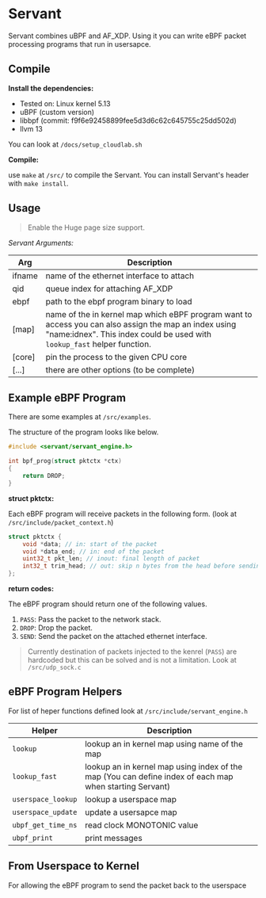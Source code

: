 # Servant

Servant combines uBPF and AF\_XDP. Using it you can write eBPF packet
processing programs that run in usersapce.


## Compile

**Install the dependencies:**

* Tested on: Linux kernel 5.13
* uBPF (custom version)
* libbpf (commit: f9f6e92458899fee5d3d6c62c645755c25dd502d)
* llvm 13

You can look at `/docs/setup_cloudlab.sh`


**Compile:**

use `make` at `/src/` to compile the Servant.
You can install Servant's header with `make install`.


## Usage

> Enable the Huge page size support.

*Servant Arguments:*

| Arg | Description |
|-----|-------------|
| ifname | name of the ethernet interface to attach |
| qid | queue index for attaching AF\_XDP |
| ebpf | path to the ebpf program binary to load |
| [map] | name of the in kernel map which eBPF program want to access you can also assign the map an index using "name:idnex". This index could be used with `lookup_fast` helper function.|
| [core] | pin the process to the given CPU core |
| [...] | there are other options (to be complete) |

## Example eBPF Program

There are some examples at `/src/examples`.

The structure of the program looks like below.

```c
#include <servant/servant_engine.h>

int bpf_prog(struct pktctx *ctx)
{
	return DROP;
}
```

**struct pktctx:**

Each eBPF program will receive packets in the following form.
(look at `/src/include/packet_context.h`)

```c
struct pktctx {
	void *data; // in: start of the packet
	void *data_end; // in: end of the packet
	uint32_t pkt_len; // inout: final length of packet
	int32_t trim_head; // out: skip n bytes from the head before sending
};
```

**return codes:**

The eBPF program should return one of the following values.

1. `PASS`: Pass the packet to the network stack.
1. `DROP`: Drop the packet.
1. `SEND`: Send the packet on the attached ethernet interface.

> Currently destination of packets injected to the kenrel (`PASS`) are hardcoded but this can be solved and is not a limitation.
> Look at `/src/udp_sock.c`


## eBPF Program Helpers

For list of heper functions defined look at `/src/include/servant_engine.h`

| Helper | Description |
|--------|-------------|
| `lookup` | lookup an in kernel map using name of the map |
| `lookup_fast` | lookup an in kernel map using index of the map (You can define index of each map when starting Servant) |
| `userspace_lookup` | lookup a userspace map |
| `userspace_update` | update a usersapce map |
| `ubpf_get_time_ns` | read clock MONOTONIC value |
| `ubpf_print` | print messages |

## From Userspace to Kernel

For allowing the eBPF program to send the packet back to the userspace
